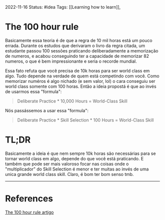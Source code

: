 2022-11-16
Status: #idea
Tags: [[Learning how to learn]],

# The 100 hour rule
Basicamente essa teoria é de que a regra de 10 mil horas está um pouco errada. Durante os estudos que derivaram o livro da regra citada, um estudante passou 100 sessões praticando deliberadamente a memorização de numeros, e acabou conseguindo ter a capacidade de memorizar 82 numeros, o que é bem impressionante e seria o recorde mundial.

Essa fato refuta que você precisa de 10k horas para ser world class em algo. Tudo depende na verdade de quem está competindo com você. Como memorizar numéros é algo nichado (e sem valor, lol) o cara conseguiu ser world class somente com 100 horas.
Então a ideia propostá é que ao invés de usarmos essa "formula":

> Deliberate Practice * 10,000 Hours = World-Class Skill

Nós passássemos a usar essa "formula":

> Deliberate Practice * Skill Selection * 100 Hours = World-Class Skill

# TL;DR
Basicamente a ideia é que nem sempre 10k horas são necessárias para se tornar world class em algo, depende do que você está praticando. E também que pode ser mais valoroso focar nas coisas onde o "multiplicador" do Skill Selection é menor e ter muitas ao invés de uma unica grande world class skill. Claro, é bom ter bom senso tmb.

---
# References
[The 100 hour rule artigo]( https://medium.com/accelerated-intelligence/the-100-hour-rule-forgotten-study-shows-how-you-can-become-world-class-in-100-hours-ae2f94cc2fb0 )

